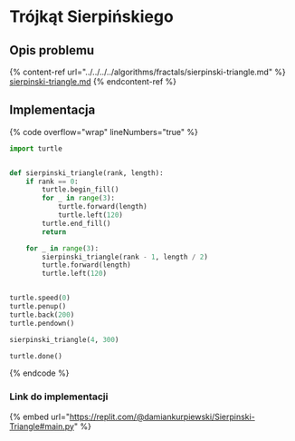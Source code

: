 # Trójkąt Sierpińskiego

## Opis problemu

{% content-ref url="../../../../algorithms/fractals/sierpinski-triangle.md" %}
[sierpinski-triangle.md](../../../../algorithms/fractals/sierpinski-triangle.md)
{% endcontent-ref %}

## Implementacja

{% code overflow="wrap" lineNumbers="true" %}
```python
import turtle


def sierpinski_triangle(rank, length):
    if rank == 0:
        turtle.begin_fill()
        for _ in range(3):
            turtle.forward(length)
            turtle.left(120)
        turtle.end_fill()
        return

    for _ in range(3):
        sierpinski_triangle(rank - 1, length / 2)
        turtle.forward(length)
        turtle.left(120)


turtle.speed(0)
turtle.penup()
turtle.back(200)
turtle.pendown()

sierpinski_triangle(4, 300)

turtle.done()
```
{% endcode %}

### Link do implementacji

{% embed url="https://replit.com/@damiankurpiewski/Sierpinski-Triangle#main.py" %}
